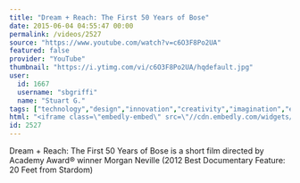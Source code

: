 ```yaml
---
title: "Dream + Reach: The First 50 Years of Bose"
date: 2015-06-04 04:55:47 00:00
permalink: /videos/2527
source: "https://www.youtube.com/watch?v=c6O3F8Po2UA"
featured: false
provider: "YouTube"
thumbnail: "https://i.ytimg.com/vi/c6O3F8Po2UA/hqdefault.jpg"
user:
  id: 1667
  username: "sbgriffi"
  name: "Stuart G."
tags: ["technology","design","innovation","creativity","imagination","engineering","vision","leadership"]
html: "<iframe class=\"embedly-embed\" src=\"//cdn.embedly.com/widgets/media.html?src=https%3A%2F%2Fwww.youtube.com%2Fembed%2Fc6O3F8Po2UA%3Fwmode%3Dtransparent%26feature%3Doembed&wmode=transparent&url=https%3A%2F%2Fwww.youtube.com%2Fwatch%3Fv%3Dc6O3F8Po2UA&image=https%3A%2F%2Fi.ytimg.com%2Fvi%2Fc6O3F8Po2UA%2Fhqdefault.jpg&key=daaebf4d9cdd46779200162d0ca86e20&type=text%2Fhtml&schema=youtube\" width=\"854\" height=\"480\" scrolling=\"no\" frameborder=\"0\" allowfullscreen></iframe>"
id: 2527
---
```


Dream + Reach: The First 50 Years of Bose is a short film directed by Academy Award® winner Morgan Neville (2012 Best Documentary Feature: 20 Feet from Stardom)